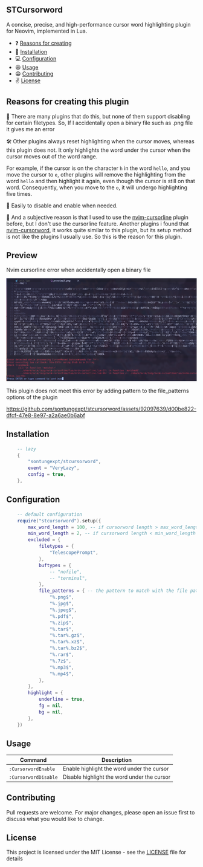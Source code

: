 ## STCursorword

A concise, precise, and high-performance cursor word highlighting plugin for Neovim, implemented in Lua.

- ❓ [Reasons for creating](#reason)
- 👀 [Installation](#installation)
- 💻 [Configuration](#configuration)
- 😆 [Usage](#usage)
- 😁 [Contributing](#contributing)
- ✌️ [License](#license)

## Reasons <a name = "reason"></a> for creating this plugin

🎉 There are many plugins that do this, but none of them support disabling for certain filetypes. So, If I accidentally open a binary file such as .png file it gives me an error

🛠️ Other plugins always reset highlighting when the cursor moves, whereas this plugin does not. It only highlights the word under the cursor when the cursor moves out of the word range.

For example, if the cursor is on the character `h` in the word `hello`, and you move the cursor to `e`, other plugins will remove the highlighting from the word `hello` and then highlight it again, even though the cursor is still on that word. Consequently, when you move to the `o`, it will undergo highlighting five times.

🍕 Easily to disable and enable when needed.

🚀 And a subjective reason is that I used to use the [nvim-cursorline](https://github.com/yamatsum/nvim-cursorline) plugin before, but I don't use the cursorline feature. Another plugins i found that [nvim-cursorword](https://github.com/xiyaowong/nvim-cursorword), it works quite similar to this plugin, but its setup method is not like the plugins I usually use. So this is the reason for this plugin.

## Preview

Nvim cursorline error when accidentally open a binary file

![nvim-cursorline error](./docs/readme/compare1.png)

This plugin does not meet this error by adding pattern to the file_patterns options of the plugin

https://github.com/sontungexpt/stcursorword/assets/92097639/d00be822-dfcf-47e8-8e97-a2a6ae0b6abf

## Installation

```lua
    -- lazy
    {
        "sontungexpt/stcursorword",
        event = "VeryLazy",
        config = true,
    },
```

## Configuration

```lua
    -- default configuration
    require("stcursorword").setup({
        max_word_length = 100, -- if cursorword length > max_word_length then not highlight
        min_word_length = 2, -- if cursorword length < min_word_length then not highlight
        excluded = {
            filetypes = {
                "TelescopePrompt",
            },
            buftypes = {
                -- "nofile",
                -- "terminal",
            },
            file_patterns = { -- the pattern to match with the file path
                "%.png$",
                "%.jpg$",
                "%.jpeg$",
                "%.pdf$",
                "%.zip$",
                "%.tar$",
                "%.tar%.gz$",
                "%.tar%.xz$",
                "%.tar%.bz2$",
                "%.rar$",
                "%.7z$",
                "%.mp3$",
                "%.mp4$",
            },
        },
        highlight = {
            underline = true,
            fg = nil,
            bg = nil,
        },
    })
```

## Usage

| **Command**          | **Description**                             |
| -------------------- | ------------------------------------------- |
| `:CursorwordEnable`  | Enable highlight the word under the cursor  |
| `:CursorwordDisable` | Disable highlight the word under the cursor |

## Contributing

Pull requests are welcome. For major changes, please open an issue first to discuss what you would like to change.

## License

This project is licensed under the MIT License - see the [LICENSE](LICENSE) file for details
